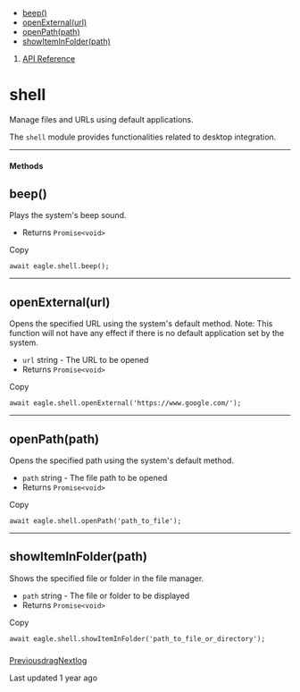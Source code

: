 * [beep()](#tkp0d)
* [openExternal(url)](#haugb)
* [openPath(path)](#bh5yu)
* [showItemInFolder(path)](#sdnth)

1. [API Reference](/plugin-api/api)
# shell

Manage files and URLs using default applications.

The `shell` module provides functionalities related to desktop integration.

---

#### Methods

## beep()

Plays the system's beep sound.

* Returns `Promise<void>`

Copy
```
await eagle.shell.beep();
```

---

## openExternal(url)

Opens the specified URL using the system's default method. Note: This function will not have any effect if there is no default application set by the system.

* `url` string - The URL to be opened
* Returns `Promise<void>`

Copy
```
await eagle.shell.openExternal('https://www.google.com/');
```

---

## openPath(path)

Opens the specified path using the system's default method.

* `path` string - The file path to be opened
* Returns `Promise<void>`

Copy
```
await eagle.shell.openPath('path_to_file');
```

---

## showItemInFolder(path)

Shows the specified file or folder in the file manager.

* `path` string - The file or folder to be displayed
* Returns `Promise<void>`

Copy
```
await eagle.shell.showItemInFolder('path_to_file_or_directory');
```
###

[Previousdrag](/plugin-api/api/drag)[Nextlog](/plugin-api/api/log)

Last updated 1 year ago